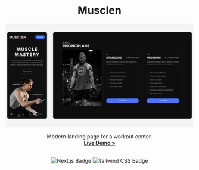 <h1 align="center">Musclen</h1>

![Musclen cover](public/cover.png) <br />

<div align="center">

<p align="center">
    Modern landing page for a workout center.
    <br />
    <a href="https://musclen.christianvm.dev"><strong>Live Demo »</strong></a>
    <br />
    <br />
</p>

![Next.js Badge](https://img.shields.io/badge/Next.js-000000?logo=next.js&logoColor=fff&style=flat)
![Tailwind CSS Badge](https://img.shields.io/badge/Tailwind%20CSS-06B6D4?logo=tailwindcss&logoColor=fff&style=flat)

</div>
